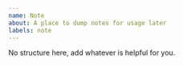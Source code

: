 ```yaml
---
name: Note
about: A place to dump notes for usage later
labels: note
---
```


No structure here, add whatever is helpful for you.
